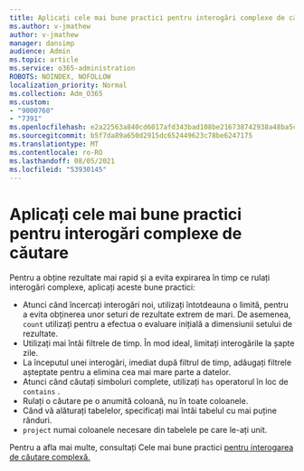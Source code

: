 ```yaml
---
title: Aplicați cele mai bune practici pentru interogări complexe de căutare
ms.author: v-jmathew
author: v-jmathew
manager: dansimp
audience: Admin
ms.topic: article
ms.service: o365-administration
ROBOTS: NOINDEX, NOFOLLOW
localization_priority: Normal
ms.collection: Adm_O365
ms.custom:
- "9000760"
- "7391"
ms.openlocfilehash: e2a22563a840cd6017afd343bad108be216738742938a48ba5ceb1010fd16098
ms.sourcegitcommit: b5f7da89a650d2915dc652449623c78be6247175
ms.translationtype: MT
ms.contentlocale: ro-RO
ms.lasthandoff: 08/05/2021
ms.locfileid: "53930145"
---
```

# <a name="apply-best-practices-for-advanced-hunting-queries"></a>Aplicați cele mai bune practici pentru interogări complexe de căutare

Pentru a obține rezultate mai rapid și a evita expirarea în timp ce rulați interogări complexe, aplicați aceste bune practici:

- Atunci când încercați interogări noi, utilizați întotdeauna o limită, pentru a evita obținerea unor seturi de rezultate extrem de mari. De asemenea, `count` utilizați pentru a efectua o evaluare inițială a dimensiunii setului de rezultate.
- Utilizați mai întâi filtrele de timp. În mod ideal, limitați interogările la șapte zile.
- La începutul unei interogări, imediat după filtrul de timp, adăugați filtrele așteptate pentru a elimina cea mai mare parte a datelor.
- Atunci când căutați simboluri complete, utilizați `has` operatorul în loc de `contains` .
- Rulați o căutare pe o anumită coloană, nu în toate coloanele.
- Când vă alăturați tabelelor, specificați mai întâi tabelul cu mai puține rânduri.
- `project` numai coloanele necesare din tabelele pe care le-ați unit.

Pentru a afla mai multe, consultați Cele mai bune practici [pentru interogarea de căutare complexă.](https://go.microsoft.com/fwlink/?linkid=2144812)
